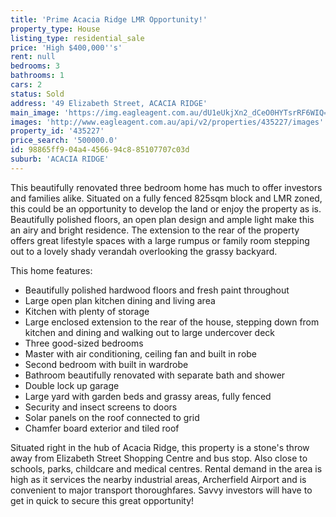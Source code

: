 ```yaml
---
title: 'Prime Acacia Ridge LMR Opportunity!'
property_type: House
listing_type: residential_sale
price: 'High $400,000''s'
rent: null
bedrooms: 3
bathrooms: 1
cars: 2
status: Sold
address: '49 Elizabeth Street, ACACIA RIDGE'
main_image: 'https://img.eagleagent.com.au/dU1eUkjXn2_dCeO0HYTsrRF6WIQ=/1280x854/smart/https://s3-us-west-2.amazonaws.com/eagleagent-orig/images/6821970/128240506-image-M.jpg'
images: 'http://www.eagleagent.com.au/api/v2/properties/435227/images'
property_id: '435227'
price_search: '500000.0'
id: 98865ff9-04a4-4566-94c8-85107707c03d
suburb: 'ACACIA RIDGE'
---
```

This beautifully renovated three bedroom home has much to offer investors and families alike. Situated on a fully fenced 825sqm block and LMR zoned, this could be an opportunity to develop the land or enjoy the property as is. Beautifully polished floors, an open plan design and ample light make this an airy and bright residence. The extension to the rear of the property offers great lifestyle spaces with a large rumpus or family room stepping out to a lovely shady verandah overlooking the grassy backyard.

This home features:

*  Beautifully polished hardwood floors and fresh paint throughout
*  Large open plan kitchen dining and living area
*  Kitchen with plenty of storage
*  Large enclosed extension to the rear of the house, stepping down from kitchen and dining and walking out to large undercover deck
*  Three good-sized bedrooms
*  Master with air conditioning, ceiling fan and built in robe
*  Second bedroom with built in wardrobe
*  Bathroom beautifully renovated with separate bath and shower
*  Double lock up garage
*  Large yard with garden beds and grassy areas, fully fenced
*  Security and insect screens to doors
*  Solar panels on the roof connected to grid
*  Chamfer board exterior and tiled roof

Situated right in the hub of Acacia Ridge, this property is a stone's throw away from Elizabeth Street Shopping Centre and bus stop. Also close to schools, parks, childcare and medical centres. Rental demand in the area is high as it services the nearby industrial areas, Archerfield Airport and is convenient to major transport thoroughfares. Savvy investors will have to get in quick to secure this great opportunity!